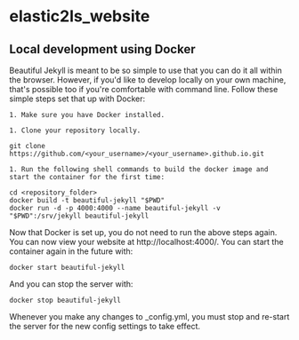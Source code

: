 # elastic2ls_website


## Local development using Docker

Beautiful Jekyll is meant to be so simple to use that you can do it all within the browser. However, if you'd like to develop locally on your own machine, that's possible too if you're comfortable with command line. Follow these simple steps set that up with Docker:

    1. Make sure you have Docker installed.

    1. Clone your repository locally.

```
git clone https://github.com/<your_username>/<your_username>.github.io.git
```

    1. Run the following shell commands to build the docker image and start the container for the first time:

    cd <repository_folder>
    docker build -t beautiful-jekyll "$PWD"
    docker run -d -p 4000:4000 --name beautiful-jekyll -v "$PWD":/srv/jekyll beautiful-jekyll

Now that Docker is set up, you do not need to run the above steps again. You can now view your website at http://localhost:4000/. You can start the container again in the future with:
```
docker start beautiful-jekyll
```

And you can stop the server with:

```
docker stop beautiful-jekyll
```
Whenever you make any changes to _config.yml, you must stop and re-start the server for the new config settings to take effect.
